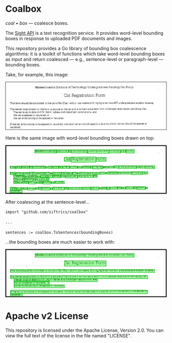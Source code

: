 # Coalbox

_coal_ &bull; _box_ &mdash; coalesce boxes.

The [Sight API](https://siftrics.com/) is a text recognition service. It provides word-level bounding boxes in response to uploaded PDF documents and images.

This repository provides a Go library of bounding box coalescence algorithms: it is a toolkit of functions which take word-level bounding boxes as input and return coalesced &mdash; e.g., sentence-level or paragraph-level &mdash; bounding boxes.

Take, for example, this image:

<p align="center">
    <img src="images/cat.jpg" />
</p>

Here is the same image with word-level bounding boxes drawn on top:

<p align="center">
    <img src="images/cat_words.png" />
</p>

After coalescing at the sentence-level...

```
import "github.com/siftrics/coalbox"

...

sentences := coalbox.ToSentences(boundingBoxes)
```

...the bounding boxes are much easier to work with:


<p align="center">
    <img src="images/cat_sentences.png" />
</p>

# Apache v2 License

This repository is licensed under the Apache License, Version 2.0. You can view the full text of the license in the file named "LICENSE".

